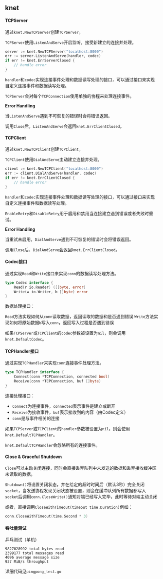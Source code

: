## knet

#### TCPServer

通过`knet.NewTCPServer`创建`TCPServer`。

`TCPServer`使用`ListenAndServe`开启监听，接受新建立的连接并处理。

```go
server := knet.NewTCPServer("localhost:8000")
err := server.ListenAndServe(handler, codec)
if err != knet.ErrServerClosed {
    // handle error
}
```

`handler`和`codec`实现连接事件处理和数据读写处理的接口，可以通过接口来实现自定义连接事件和数据读写处理。

`TCPServer`会对每个`TCPConnection`使用单独的协程来处理连接事件。

**Error Handling**

当`ListenAndServe`遇到不可恢复的错误时会将错误返回。

调用`Close`后，`ListenAndServe`会返回`knet.ErrClientClosed`。

#### TCPClient

通过`knet.NewTCPClient`创建`TCPClient`。

`TCPClient`使用`DialAndServe`主动建立连接并处理。

```go
client := knet.NewTCPClient("localhost:8000")
err := client.DialAndServe(handler, codec)
if err != knet.ErrClientClosed {
    // handle error
}
```

`handler`和`codec`实现连接事件处理和数据读写处理的接口，可以通过接口来实现自定义连接事件和数据读写处理。

`EnableRetry`和`DisableRetry`用于启用和禁用当连接建立遇到错误或者失败时重试。

**Error Handling**

当重试未启用，`DialAndServe`遇到不可恢复的错误时会将错误返回。

调用`Close`后，`DialAndServe`会返回`knet.ErrClientClosed`。

#### Codec接口

通过实现`Read`和`Write`接口来实现`conn`的数据读写处理方法。

```go
type Codec interface {
    Read(r io.Reader) ([]byte, error)
    Write(w io.Writer, b []byte) error
}
```

数据处理接口：

`Read`方法实现如何从`conn`读取数据，返回读取的数据和是否遇到错误
`Write`方法实现如何将原始数据`b`写入`conn`，返回写入过程是否遇到错误

如果`TCPServer`或`TCPClient`的`codec`参数被设置为`nil`，则会调用`knet.DefaultCodec`。

#### TCPHandler接口

通过实现`TCPHandler`来实现`conn`连接事件处理方法。

```go
type TCPHandler interface {
    Connect(conn *TCPConnection, connected bool)
    Receive(conn *TCPConnection, buf []byte)
}
```

连接处理接口：

- `Connect`为连接事件，`connected`表示事件是建立或断开
- `Receive`为接收事件，`buf`表示接收到的内容（由Codec定义）
- `conn`是与事件相关的连接

如果`TCPServer`或`TCPClient`的`handler`参数被设置为`nil`，则会使用`knet.DefaultTCPHandler`。

`knet.DefaultTCPHandler`会忽略所有的连接事件。

#### Close & Graceful Shutdown

`Close`可以主动关闭连接，同时会直接丢弃队列中未发送的数据和丢弃接收缓冲区未读取的数据。

`Shutdown()`将设置关闭状态，并在给定的超时时间后（默认3秒）完全关闭`socket`，当发送协程发现关闭状态被设置，则会在缓冲队列所有数据都写入`socket`后调用`conn.CloseWrite()`通知对端已经写入完毕，此时等待对端主动关闭

或者，直接调用`CloseWithTimeout(timeout time.Duration)`例如：

```go
conn.CloseWithTimeout(time.Second * 3)
```

#### 吞吐量测试

乒乓测试（单机）

```
9827028992 total bytes read
2399177 total messages read
4096 average message size
937 MiB/s throughput
```

详细代码见`pingpong_test.go`